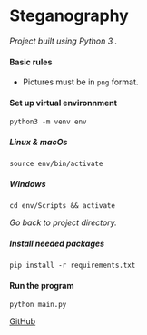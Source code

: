 # Steganography

_Project built using Python 3 ._
#### Basic rules
- Pictures must be in `png` format.

#### Set up virtual environnment
`python3 -m venv env`
##### Linux & macOs
`source env/bin/activate`
##### Windows
`cd env/Scripts && activate`

_Go back to project directory._
##### Install needed packages

`pip install -r requirements.txt`
#### Run the program
`python main.py`

[GitHub](https://github.com/oswald229/Steganography)
